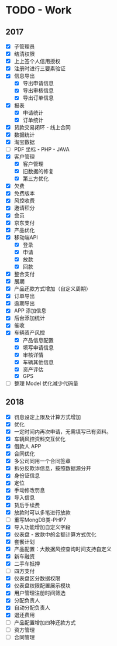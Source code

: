 # TODO - Work

## 2017

- [X] 子管理员
- [X] 结清权限
- [X] 上上签个人信用授权
- [X] 注册时进行三要素验证
- [X] 信息导出
  - [X] 导出申请信息
  - [X] 导出审核信息
  - [X] 导出订单信息
- [X] 报表
  - [X] 申请统计
  - [X] 订单统计
- [X] 货款交易闭环 - 线上合同
- [X] 数据统计
- [X] 淘宝数据
- [ ] PDF 坐标 - PHP - JAVA
- [X] 客户管理
    - [X] 客户管理
    - [X] 旧数据的修复
    - [X] 第三方优化
- [X] 欠费
- [X] 免费版本
- [X] 风控收费
- [X] 邀请积分
- [X] 会员
- [X] 京东支付
- [X] 产品优化
- [X] 移动端API
    - [X] 登录
    - [X] 申请
    - [X] 放款
    - [X] 回款
- [X] 整合支付
- [X] 展期
- [X] 产品还款方式增加（自定义周期）
- [X] 订单导出
- [X] 逾期导出
- [X] APP 添加信息
- [X] 后台添加统计
- [X] 催收
- [X] 车辆资产风控
    - [X] 产品信息配置 
    - [X] 填写申请信息
    - [X] 审核详情
    - [X] 车辆其他信息
    - [X] 资产评估
    - [X] GPS
- [ ] 整理 Model 优化减少代码量

## 2018

- [X] 罚息设定上限及计算方式增加
- [X] 优化
- [X] 一定时间内再次申请，无需填写已有资料。
- [X] 车辆风控资料交互优化
- [X] 借款人 APP
- [X] 合同优化
- [X] 多公司同用一个合同签章
- [X] 拆分反欺诈信息，按照数据源分开 
- [X] 身份证信息
- [X] 定位
- [X] 手动修改罚息
- [X] 导入信息
- [X] 货后手续费
- [X] 放款时可以多笔进行放款
- [ ] 重写MongDB类-PHP7
- [X] 导入功能增加自定义字段
- [X] 仪表盘 - 放款中的金额计算方式优化
- [X] 套餐计划
- [X] 产品配置：大数据风控查询时间支持自定义
- [X] 新车融资
- [X] 二手车抵押
- [ ] 四方支付
- [X] 仪表盘区分数据权限
- [X] 仪表盘权限配置展示模块
- [X] 用户管理注册时间筛选
- [X] 分配负责人
- [X] 自动分配负责人
- [X] 退还费用
- [ ] 产品配置增加四种还款方式
- [ ] 资方管理
- [ ] 合同管理
